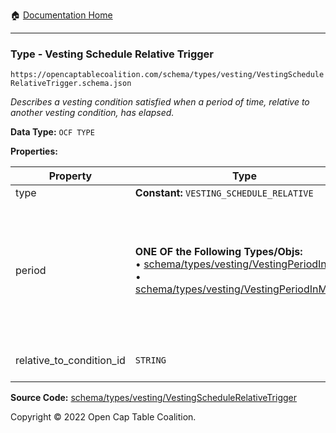 :house: [Documentation Home](https://naveedn.github.io/Open-Cap-Format-OCF)

---

### Type - Vesting Schedule Relative Trigger

`https://opencaptablecoalition.com/schema/types/vesting/VestingScheduleRelativeTrigger.schema.json`

_Describes a vesting condition satisfied when a period of time, relative to another vesting condition, has elapsed._

**Data Type:** `OCF TYPE`

**Properties:**

| Property                 | Type                                                                                                                                                                                                                                                                                                                                 | Description                                                                                                                                                                                                                                      | Required   |
| ------------------------ | ------------------------------------------------------------------------------------------------------------------------------------------------------------------------------------------------------------------------------------------------------------------------------------------------------------------------------------ | ------------------------------------------------------------------------------------------------------------------------------------------------------------------------------------------------------------------------------------------------ | ---------- |
| type                     | **Constant:** `VESTING_SCHEDULE_RELATIVE`                                                                                                                                                                                                                                                                                            | Scalar Constant                                                                                                                                                                                                                                  | `REQUIRED` |
| period                   | **ONE OF the Following Types/Objs:**</br>&bull; [schema/types/vesting/VestingPeriodInDays](https://naveedn.github.io/Open-Cap-Format-OCF/schema/types/vesting/VestingPeriodInDays)</br>&bull; [schema/types/vesting/VestingPeriodInMonths](https://naveedn.github.io/Open-Cap-Format-OCF/schema/types/vesting/VestingPeriodInMonths) | The span of time that must have elapsed since the condition `relative_to_condition_id` occurred for this condition to trigger. For weeks or "ideal" years (365 days), use `VestingPeriodInDays`. For calendar years use `VestingPeriodInMonths`. | `REQUIRED` |
| relative_to_condition_id | `STRING`                                                                                                                                                                                                                                                                                                                             | Reference to the vesting condition ID to which the `period` is relative                                                                                                                                                                          | `REQUIRED` |

**Source Code:** [schema/types/vesting/VestingScheduleRelativeTrigger](https://github.com/Open-Cap-Table-Coalition/Open-Cap-Format-OCF/blob/main/schema/types/vesting/VestingScheduleRelativeTrigger.schema.json)

Copyright © 2022 Open Cap Table Coalition.
